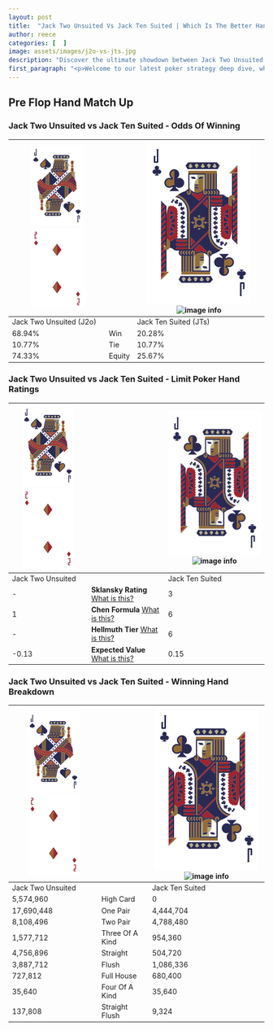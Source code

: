 ```yaml
---
layout: post
title:  "Jack Two Unsuited Vs Jack Ten Suited | Which Is The Better Hand In Poker? A Complete Guide"
author: reece
categories: [  ]
image: assets/images/j2o-vs-jts.jpg
description: "Discover the ultimate showdown between Jack Two Unsuited and Jack Ten Suited in poker! Uncover the odds, strategies, and scenarios where one hand triumphs over the other. Get ready to up your poker game with this thrilling analysis."
first_paragraph: "<p>Welcome to our latest poker strategy deep dive, where we're pitting two distinct hands against each other in a high-stakes showdown: Jack Two Unsuited vs Jack Ten Suited.</p><p>In the dynamic world of poker, every decision counts, and knowing which hand holds the upper hand is key to your success at the table.</p><p>In this article, we'll dissect these two hands, explore the scenarios where one dominates the other, and equip you with the knowledge to make strategic choices that can tip the odds in your favor.</p><p>Get ready to unravel the intriguing dynamics of these poker hands and elevate your game to new heights.</p>"
---
```




[comment]: # (sp0)

## Pre Flop Hand Match Up

<div class="table hand-ratings" markdown="1"> 



### Jack Two Unsuited vs Jack Ten Suited - Odds Of Winning


    
| ![image info](assets/images/hand1/J.png) ![image info](assets/images/hand1/2o.png) |  | ![image info](assets/images/hand2/J.png) ![image info](assets/images/hand2/Ts.png) |
| -------- | -------- | -------- |
| Jack Two Unsuited (J2o) |  | Jack Ten Suited (JTs) |
| 68.94% | Win | 20.28% |
| 10.77% | Tie | 10.77% |
| 74.33% | Equity | 25.67% |




[comment]: # (sp1)



### Jack Two Unsuited vs Jack Ten Suited - Limit Poker Hand Ratings


    
| ![image info](assets/images/hand1/J.png) ![image info](assets/images/hand1/2o.png) |  | ![image info](assets/images/hand2/J.png) ![image info](assets/images/hand2/Ts.png) |
| -------- | -------- | -------- |
| Jack Two Unsuited |  | Jack Ten Suited |
| - | **Sklansky Rating** [What is this?](/sklansky-rating-explained) | 3 |
| 1 | **Chen Formula** [What is this?](/chen-formula-explained) | 6 |
| - | **Hellmuth Tier** [What is this?](/Hellmuth-tier-explained) | 6 |
| -0.13 | **Expected Value** [What is this?](/expected-value-explained) | 0.15 |




[comment]: # (sp2)



### Jack Two Unsuited vs Jack Ten Suited - Winning Hand Breakdown


    
| ![image info](assets/images/hand1/J.png) ![image info](assets/images/hand1/2o.png) |  | ![image info](assets/images/hand2/J.png) ![image info](assets/images/hand2/Ts.png) |
| -------- | -------- | -------- |
| Jack Two Unsuited |  | Jack Ten Suited |
| 5,574,960 | High Card | 0 |
| 17,690,448 | One Pair | 4,444,704 |
| 8,108,496 | Two Pair | 4,788,480 |
| 1,577,712 | Three Of A Kind | 954,360 |
| 4,756,896 | Straight | 504,720 |
| 3,887,712 | Flush | 1,086,336 |
| 727,812 | Full House | 680,400 |
| 35,640 | Four Of A Kind | 35,640 |
| 137,808 | Straight Flush | 9,324 |




[comment]: # (sp3)



</div>

[comment]: # (sp4)



[comment]: # (sp5)

